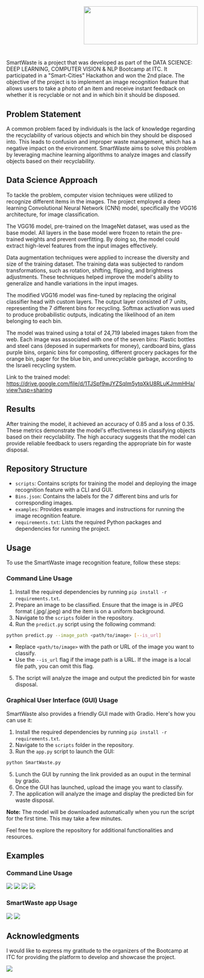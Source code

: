 <div style="text-align:right">
    <img src="examples/logo.svg" width="300" height="100">
</div>  

#
SmartWaste is a project that was developed as part of the DATA SCIENCE: DEEP LEARNING, COMPUTER VISION & NLP Bootcamp at ITC. It participated in a "Smart-Cities" Hackathon and won the 2nd place. The objective of the project is to implement an image recognition feature that allows users to take a photo of an item and receive instant feedback on whether it is recyclable or not and in which bin it should be disposed.

## Problem Statement

A common problem faced by individuals is the lack of knowledge regarding the recyclability of various objects and which bin they should be disposed into. This leads to confusion and improper waste management, which has a negative impact on the environment. SmartWaste aims to solve this problem by leveraging machine learning algorithms to analyze images and classify objects based on their recyclability.

## Data Science Approach

To tackle the problem, computer vision techniques were utilized to recognize different items in the images. The project employed a deep learning Convolutional Neural Network (CNN) model, specifically the VGG16 architecture, for image classification.

The VGG16 model, pre-trained on the ImageNet dataset, was used as the base model. All layers in the base model were frozen to retain the pre-trained weights and prevent overfitting. By doing so, the model could extract high-level features from the input images effectively.

Data augmentation techniques were applied to increase the diversity and size of the training dataset. The training data was subjected to random transformations, such as rotation, shifting, flipping, and brightness adjustments. These techniques helped improve the model's ability to generalize and handle variations in the input images.

The modified VGG16 model was fine-tuned by replacing the original classifier head with custom layers. The output layer consisted of 7 units, representing the 7 different bins for recycling. Softmax activation was used to produce probabilistic outputs, indicating the likelihood of an item belonging to each bin.

The model was trained using a total of 24,719 labeled images taken from the web. Each image was associated with one of the seven bins: Plastic bottles and steel cans (deposed in supermarkets for money), cardboard bins, glass purple bins, organic bins for composting, different grocery packages for the orange bin, paper for the blue bin, and unrecyclable garbage, according to the Israeli recycling system.

Link to the trained model:  
https://drive.google.com/file/d/1TJSpf9wJYZSqIm5ytqXkU8RLuKJmmHHa/view?usp=sharing

## Results

After training the model, it achieved an accuracy of 0.85 and a loss of 0.35. These metrics demonstrate the model's effectiveness in classifying objects based on their recyclability. The high accuracy suggests that the model can provide reliable feedback to users regarding the appropriate bin for waste disposal.

## Repository Structure

- `scripts`: Contains scripts for training the model and deploying the image recognition feature with a CLI and GUI.
- `Bins.json`: Contains the labels for the 7 different bins and urls for corresponding images.
- `examples`: Provides example images and instructions for running the image recognition feature.
- `requirements.txt`: Lists the required Python packages and dependencies for running the project.

## Usage

To use the SmartWaste image recognition feature, follow these steps:

### Command Line Usage

1. Install the required dependencies by running `pip install -r requirements.txt`.
2. Prepare an image to be classified. Ensure that the image is in JPEG format (.jpg/.jpeg) and the item is on a uniform background.
3. Navigate to the `scripts` folder in the repository.
4. Run the `predict.py` script using the following command:
```sh
python predict.py --image_path <path/to/image> [--is_url]
```
- Replace `<path/to/image>` with the path or URL of the image you want to classify.
- Use the `--is_url` flag if the image path is a URL. If the image is a local file path, you can omit this flag.
5. The script will analyze the image and output the predicted bin for waste disposal.

### Graphical User Interface (GUI) Usage

SmartWaste also provides a friendly GUI made with Gradio. Here's how you can use it:

1. Install the required dependencies by running `pip install -r requirements.txt`.
2. Navigate to the `scripts` folder in the repository.
3. Run the `app.py` script to launch the GUI:
```sh
python SmartWaste.py
```
5. Lunch the GUI by running the link provided as an ouput in the terminal by gradio.
6. Once the GUI has launched, upload the image you want to classify.
7. The application will analyze the image and display the predicted bin for waste disposal.

**Note:** The model will be downloaded automatically when you run the script for the first time. This may take a few minutes.

Feel free to explore the repository for additional functionalities and resources.

## Examples
### Command Line Usage
![](examples/bottle.jpg)
![](examples/wine.jpg)
![](examples/can.jpg)
![](examples/compost.jpg)

### SmartWaste app Usage 
![](examples/smartwaste-start.jpg)
![](examples/smartwaste.jpg)


## Acknowledgments

I would like to express my gratitude to the organizers of the Bootcamp at ITC for providing the platform to develop and showcase the project.


![](https://ashdodi.com/app/uploads/2022/12/3aa719c0-74b9-4eb2-ba47-3a04d5e0a5c5.jpg)
